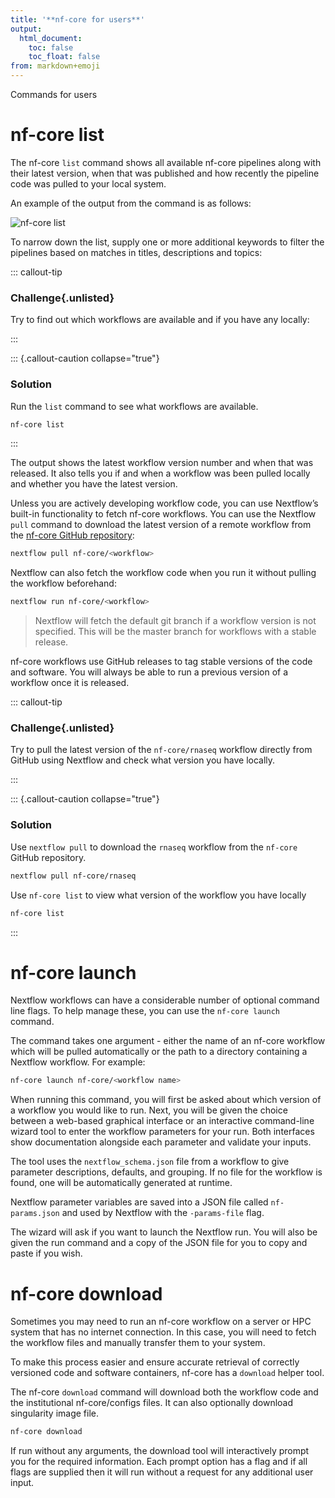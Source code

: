 ```yaml
---
title: '**nf-core for users**'
output:
  html_document:
    toc: false
    toc_float: false
from: markdown+emoji
---
```


Commands for users



# nf-core list

The nf-core `list` command shows all available nf-core pipelines along with their latest version, when that was published and how recently the pipeline code was pulled to your local system.

An example of the output from the command is as follows:

<!-- RICH-CODEX head: 19 -->

![`nf-core list`](figs/1.4_nf-core-list.png)

To narrow down the list, supply one or more additional keywords to filter the pipelines based on matches in titles, descriptions and topics:

::: callout-tip

### **Challenge**{.unlisted}

Try to find out which workflows are available and if you have any locally:

:::

::: {.callout-caution collapse="true"}

### Solution

Run the `list` command to see what workflows are available.

```bash
nf-core list
```

:::

The output shows the latest workflow version number and when that was released. It also tells you if and when a workflow was been pulled locally and whether you have the latest version.

Unless you are actively developing workflow code, you can use Nextflow’s built-in functionality to fetch nf-core workflows. You can use the Nextflow `pull` command to download the latest version of a remote workflow from the [nf-core GitHub repository](https://github.com/nf-core/):

```bash
nextflow pull nf-core/<workflow>
```

Nextflow can also fetch the workflow code when you run it without pulling the workflow beforehand:

```bash
nextflow run nf-core/<workflow>
```

> Nextflow will fetch the default git branch if a workflow version is not specified. This will be the master branch for workflows with a stable release.

nf-core workflows use GitHub releases to tag stable versions of the code and software. You will always be able to run a previous version of a workflow once it is released.

::: callout-tip

### **Challenge**{.unlisted}

Try to pull the latest version of the `nf-core/rnaseq` workflow directly from GitHub using Nextflow and check what version you have locally.

:::

::: {.callout-caution collapse="true"}

### Solution

Use `nextflow pull` to download the `rnaseq` workflow from the `nf-core` GitHub repository.

```bash
nextflow pull nf-core/rnaseq
```

Use `nf-core list` to view what version of the workflow you have locally

```bash
nf-core list
```

:::

# nf-core launch

Nextflow workflows can have a considerable number of optional command line flags. To help manage these, you can use the `nf-core launch` command.

The command takes one argument - either the name of an nf-core workflow which will be pulled automatically or the path to a directory containing a Nextflow workflow. For example:

```bash
nf-core launch nf-core/<workflow name>
```

When running this command, you will first be asked about which version of a workflow you would like to run. Next, you will be given the choice between a web-based graphical interface or an interactive command-line wizard tool to enter the workflow parameters for your run. Both interfaces show documentation alongside each parameter and validate your inputs.

The tool uses the `nextflow_schema.json` file from a workflow to give parameter descriptions, defaults, and grouping. If no file for the workflow is found, one will be automatically generated at runtime.

Nextflow parameter variables are saved into a JSON file called `nf-params.json` and used by Nextflow with the `-params-file` flag.

The wizard will ask if you want to launch the Nextflow run. You will also be given the run command and a copy of the JSON file for you to copy and paste if you wish.

# nf-core download

Sometimes you may need to run an nf-core workflow on a server or HPC system that has no internet connection. In this case, you will need to fetch the workflow files and manually transfer them to your system.

To make this process easier and ensure accurate retrieval of correctly versioned code and software containers, nf-core has a `download` helper tool.

The nf-core `download` command will download both the workflow code and the institutional nf-core/configs files. It can also optionally download singularity image file.

```bash
nf-core download
```

If run without any arguments, the download tool will interactively prompt you for the required information. Each prompt option has a flag and if all flags are supplied then it will run without a request for any additional user input.
